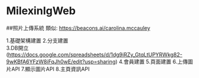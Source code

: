 # MilexinIgWeb 
##照片上傳系統
類似: https://beacons.ai/carolina.mccauley

1.基礎架構建置 
2.分支建置  
3.DB開立 (https://docs.google.com/spreadsheets/d/1dg9iRZy_GtqLtUPYRWkg82-9wKBfA6YFzW8iFqJh0wE/edit?usp=sharing)
4.會員建置 
5.頁面建置 
6.上傳圖片API 
7.顯示圖片API 
8.主頁資訊API 
